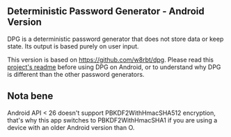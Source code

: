 ## Deterministic Password Generator - Android Version

DPG is a deterministic password generator that does not store data or keep state. Its output is based purely on user input. 

This version is based on https://github.com/w8rbt/dpg. 
Please read this [project's readme](https://github.com/w8rbt/dpg/blob/master/readme.md) before using DPG on Android, or to understand why DPG is different than the other password generators.

## Nota bene

Android API < 26 doesn't support PBKDF2WithHmacSHA512 encryption, 
that's why this app switches to PBKDF2WithHmacSHA1 if you are using a device with an older Android version than O.
